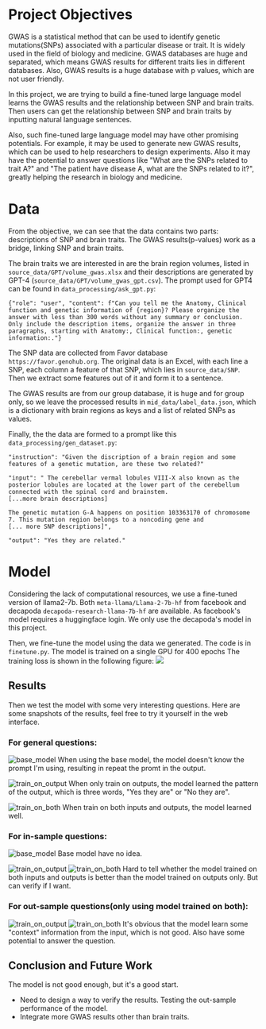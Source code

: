 # Project Objectives

GWAS is a statistical method that can be used to identify genetic mutations(SNPs) associated with a particular disease or trait. It is widely used in the field of biology and medicine. GWAS databases are huge and separated, which means GWAS results for different traits lies in different databases. Also, GWAS results is a huge database with p values, which are not user friendly. 

In this project, we are trying to build a fine-tuned large language model learns the GWAS results and the relationship between SNP and brain traits. Then users can get the relationship between SNP and brain traits by inputting natural language sentences.

Also, such fine-tuned large language model may have other promising potentials. For example, it may be used to generate new GWAS results, which can be used to help researchers to design experiments. Also it may have the potential to answer questions like "What are the SNPs related to trait A?" and "The patient have disease A, what are the SNPs related to it?", greatly helping the research in biology and medicine.

# Data
From the objective, we can see that the data contains two parts: descriptions of SNP and brain traits. The GWAS results(p-values) work as a bridge, linking SNP and brain traits.

The brain traits we are interested in are the brain region volumes, listed in `source_data/GPT/volume_gwas.xlsx` and their descriptions are generated by GPT-4 (`source_data/GPT/volume_gwas_gpt.csv`). The prompt used for GPT4 can be found in `data_processing/ask_gpt.py`:
```
{"role": "user", "content": f"Can you tell me the Anatomy, Clinical function and genetic information of {region}? Please organize the answer with less than 300 words without any summary or conclusion. Only include the description items, organize the answer in three paragraphs, starting with Anatomy:, Clinical function:, genetic information:."}
```

The SNP data are collected from Favor database `https://favor.genohub.org`. The original data is an Excel, with each line a SNP, each column a feature of that SNP, which lies in `source_data/SNP`. Then we extract some features out of it and form it to a sentence.

The GWAS results are from our group database, it is huge and for group only, so we leave the processed results in `mid_data/label_data.json`, which is a dictionary with brain regions as keys and a list of related SNPs as values.

Finally, the the data are formed to a prompt like this `data_processing/gen_dataset.py`:
```
"instruction": "Given the discription of a brain region and some features of a genetic mutation, are these two related?"

"input": " The cerebellar vermal lobules VIII-X also known as the posterior lobules are located at the lower part of the cerebellum connected with the spinal cord and brainstem. 
[...more brain descriptions]

The genetic mutation G-A happens on position 103363170 of chromosome 7. This mutation region belongs to a noncoding gene and 
[... more SNP descriptions]", 

"output": "Yes they are related."
```

# Model
Considering the lack of computational resources, we use a fine-tuned version of llama2-7b. Both `meta-llama/Llama-2-7b-hf` from facebook and decapoda `decapoda-research-llama-7b-hf` are available. As facebook's model requires a huggingface login. We only use the decapoda's model in this project.

Then, we fine-tune the model using the data we generated. The code is in `finetune.py`. The model is trained on a single GPU for 400 epochs The training loss is shown in the following figure:
![](md_img/loss.png)

## Results
Then we test the model with some very interesting questions. Here are some snapshots of the results, feel free to try it yourself in the web interface.

### For general questions:
![base_model](md_img/Lincon.png)
When using the base model, the model doesn't know the prompt I'm using, resulting in repeat the promt in the output.

![train_on_output](md_img/Lincon_out.png)
When only train on outputs, the model learned the pattern of the output, which is three words, "Yes they are" or "No they are".

![train_on_both](md_img/Lincon_both.png)
When train on both inputs and outputs, the model learned well.


### For in-sample questions:
![base_model](md_img/in.png)
Base model have no idea.

![train_on_output](md_img/in_out.png)
![train_on_both](md_img/in_both.png)
Hard to tell whether the model trained on both inputs and outputs is better than the model trained on outputs only. But can verify if I want.

### For out-sample questions(only using model trained on both):
![train_on_output](md_img/out_out.png)
![train_on_both](md_img/out_both.png)
It's obvious that the model learn some "context" information from the input, which is not good. Also have some potential to answer the question.

## Conclusion and Future Work
The model is not good enough, but it's a good start.
- Need to design a way to verify the results. Testing the out-sample performance of the model.
- Integrate more GWAS results other than brain traits.